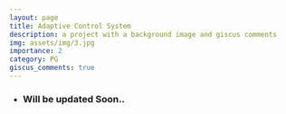 ```yaml
---
layout: page
title: Adaptive Control System
description: a project with a background image and giscus comments
img: assets/img/3.jpg
importance: 2
category: PG
giscus_comments: true
---
```

- ### Will be updated Soon..

